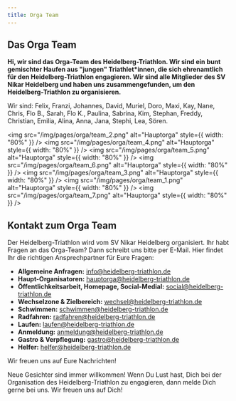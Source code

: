 ```yaml
---
title: Orga Team
---
```


<!-- ![Orga Team](/img/banner/OrgaTeam.jpeg) -->

## Das Orga Team

**Hi, wir sind das Orga-Team des Heidelberg-Triathlon. Wir sind ein bunt gemischter Haufen aus "jungen" Triathlet\*innen, die sich ehrenamtlich für den Heidelberg-Triathlon engagieren. Wir sind alle Mitglieder des SV Nikar Heidelberg und haben uns zusammengefunden, um den Heidelberg-Triathlon zu organisieren.**

Wir sind:
Felix, Franzi, Johannes, David, Muriel, Doro, Maxi, Kay, Nane, Chris, Flo B., Sarah, Flo K., Paulina, Sabrina, Kim, Stephan, Freddy, Christian, Emilia, Alina, Anna, Jana, Stephi, Lea, Sören.

<img src="/img/pages/orga/team_2.png" alt="Hauptorga" style={{ width: "80%" }} />
<img src="/img/pages/orga/team_4.png" alt="Hauptorga" style={{ width: "80%" }}  />
<img src="/img/pages/orga/team_5.png" alt="Hauptorga" style={{ width: "80%" }}  />
<img src="/img/pages/orga/team_6.png" alt="Hauptorga" style={{ width: "80%" }}  />
<img src="/img/pages/orga/team_3.png" alt="Hauptorga" style={{ width: "80%" }}  />
<img src="/img/pages/orga/team_1.png" alt="Hauptorga" style={{ width: "80%" }}  />
<img src="/img/pages/orga/team_7.png" alt="Hauptorga" style={{ width: "80%" }}  />

<!-- 

<table style={{ borderCollapse: "collapse", margin: "20px" }}>
    <tr>
        <td style={{ border: "none", padding: "10px", width: "20vw" }}>
            <img src="/img/pages/orga/Hauptorga_postmdpi.png" alt="Hauptorga"  />
        </td>
        <td style={{ border: "none", padding: "10px", width: "20vw" }}>
            Johannes & Franzi übernehmen dieses Ressort. \
            Zu ihren Aufgaben gehört es: \
            das große Ganze im Blick zu halten, Meetings zu organisieren, planen und zu moderieren, den SV Nikar upzudaten und die Führung des gesamten Teams.
        </td>
    </tr>
    <tr>
        <td style={{ border: "none", padding: "10px" }}>
            David kommt ursprünglich aus dem Schwimmsport und wird die Schwimmstrecke übernehmen. 🏊🏻 \
            Chris ist ein absoluter Rennrad-Freak und leitet die Radstrecke. 🚴🏼 \
            Dorothea wird als leidenschaftliche Läuferin die Laufstrecke führen. 🏃🏻‍♀️ \
            Zu ihren Aufgaben gehört es: \
            für die Absperrungen und Sicherheit auf den Strecken zu sorgen, die geplanten Fanzonen zu betreuen und auf der Laufstrecke Verpflegung anzubieten. Besonderes Augenmerk bei der Radstrecke liegt dieses Jahr auf der neuen Bergwertung.⏱️
        </td>
        <td style={{ border: "none", padding: "10px" }}>
            <img src="/img/pages/orga/Strecken_postmdpi.png" alt="Strecken"  />
        </td>
     </tr>
    <tr>
        <td style={{ border: "none", padding: "10px", width: "20vw" }}>
            <img src="/img/pages/orga/Meldewesen_postmdpi.png" alt="Meldewesen"  />
        </td>
        <td style={{ border: "none", padding: "10px", width: "20vw" }}>
            Mit Frederik haben wir einen Fachmann, der beruflich schon mehrere Triathlons mit organisiert hat.💪🏼 \
            Sören ist als Stadtrat super mit der Stadt Heidelberg vernetzt.🤝🏻 \
            Beide waren bereits im vergangenen OrgaTeam mit an Bord. \
            Zu ihren Aufgaben gehört es: \
            die Anmeldungen und Ummeldungen mit dem Zeitnehmer zu koordinieren. Zudem behalten sie alle nötigen Anträge für die Veranstaltung im Blick. Auch die Meldung von Topstartern fällt in ihr Aufgabengebiet.        
        </td>
    </tr>
    <tr>
        <td style={{ border: "none", padding: "10px" }}>
            Ohne Moos ist nix los. 🤑 \
            Über Juliane laufen alle Einnahmen und Ausgaben. 💸 \
            Felix ist unser Ansprechpartner, wenn es um Sponsoren und Partner geht. 🤝🏻 \
            Zu ihren Aufgaben gehört es: \
            das Konto mit den Start-/ und Sponsorengeldern zu verwalten und somit alle Finanzen im Blick zu behalten. Des Weiteren gehören die Sponsorenakquise/-betreuung und die Gestaltung der Heidelberg-Triathlon Triathlon Expo zu ihren Aufgabengebieten.
        </td>
        <td style={{ border: "none", padding: "10px" }}>
            <img src="/img/pages/orga/Finanzen_1mdpi.png" alt="Finanzen"  />
        </td>
     </tr>
    <tr>
        <td style={{ border: "none", padding: "10px", width: "20vw" }}>
            <img src="/img/pages/orga/neckarvorland-2mdpi.jpg" alt="Neckarvorland"  />
        </td>
        <td style={{ border: "none", padding: "10px", width: "20vw" }}>
            Julien und Felix sind die Ansprechpartner für die Wechselzone und den Zielbereich des Heidelberg-Triathlon. 🔁 🏁 \
            Zu ihren Aufgaben gehört es: \
            die Wechselzone zu koordinieren. Zudem sorgen sie im Zielbereich für Entertainment und Verpflegung der Athleten/Zuschauer während sowie nach dem Wettkampf.         
        </td>
    </tr>
    <tr>
        <td style={{ border: "none", padding: "10px" }}>
            Emilia, Franzi und Simon betreuen unseren Instagram und Facebook Account. 🤳🏼 \
            David gestaltet unsere Website. 🌐🛜 \
            Zu ihren Aufgaben gehört hauptsächlich: \
            die Gestaltung von Posts, Stories, Reels sowie Beiträgen über Social Media und unserer Website. Sie repräsentieren damit die Online-Präsenz des Heidelberg-Triathlon.
        </td>
        <td style={{ border: "none", padding: "10px" }}>
            <img src="/img/pages/orga/socialmediamdpi.jpg" alt="Socialmedia"  />
        </td>
     </tr>
    <tr>
        <td style={{ border: "none", padding: "10px", width: "20vw" }}>
            <img src="/img/pages/orga/helfermanagement-1mdpi.jpg" alt="Helfermanagement"  />
        </td>
        <td style={{ border: "none", padding: "10px", width: "20vw" }}>
           Chris und David werden dieses Ressort leiten. \
           Zusammen übernehmen sie die Rekrutierung, Betreuung und Einsatzplanung für alle Helfer.        
        </td>
    </tr>
</table>


Hinter uns steht ein großes Team an Helfer\*innen, die uns bei der Organisation des Heidelberg-Triathlon unterstützen. Ohne die vielen Helfer\*innen wäre der Heidelberg-Triathlon nicht möglich. Vielen Dank an dieser Stelle an alle Helfer\*innen und das alte Orga-Team für ihre Unterstützung! -->

## Kontakt zum Orga Team

Der Heidelberg-Triathlon wird vom SV Nikar Heidelberg organisiert. Ihr habt Fragen an das Orga-Team? Dann schreibt uns bitte per E-Mail. Hier findet Ihr die richtigen Ansprechpartner für Eure Fragen:

- **Allgemeine Anfragen:** [info@heidelberg-triathlon.de](mailto:info@heidelberg-triathlon.de)
- **Haupt-Organisatoren:** [hauptorga@heidelberg-triathlon.de](mailto:hauptorga@heidelberg-triathlon.de)
- **Öffentlichkeitsarbeit, Homepage, Social-Medial:** [social@heidelberg-triathlon.de](mailto:social@heidelberg-triathlon.de)
- **Wechselzone & Zielbereich:** [wechsel@heidelberg-triathlon.de](mailto:wechsel@heidelberg-triathlon.de)
- **Schwimmen:** [schwimmen@heidelberg-triathlon.de](mailto:schwimmen@heidelberg-triathlon.de)
- **Radfahren:** [radfahren@heidelberg-triathlon.de](mailto:radfahren@heidelberg-triathlon.de)
- **Laufen:** [laufen@heidelberg-triathlon.de](mailto:laufen@heidelberg-triathlon.de)
- **Anmeldung:** [anmeldung@heidelberg-triathlon.de](mailto:anmeldung@heidelberg-triathlon.de)
- **Gastro & Verpflegung:** [gastro@heidelberg-triathlon.de](mailto:gastro@heidelberg-triathlon.de)
- **Helfer:** [helfer@heidelberg-triathlon.de](mailto:helfer@heidelberg-triathlon.de)

Wir freuen uns auf Eure Nachrichten!

Neue Gesichter sind immer willkommen! Wenn Du Lust hast, Dich bei der Organisation des Heidelberg-Triathlon zu engagieren, dann melde Dich gerne bei uns. Wir freuen uns auf Dich!

<!-- ## Rennleitung

-

## Sponsoring

-

## Finanzen

-

## Meldewesen

-

## Top-Starter

-

## Schwimmstrecke

-

## Radstrecke

-

## Laufstrecke

-

## Wechselzone/Triathlonmesse

-

## Zielbereich

-

## Gastronomie

-

## Helfermanagement

-

## Liga

-

## Homepage

-

## Social Media

- -->
